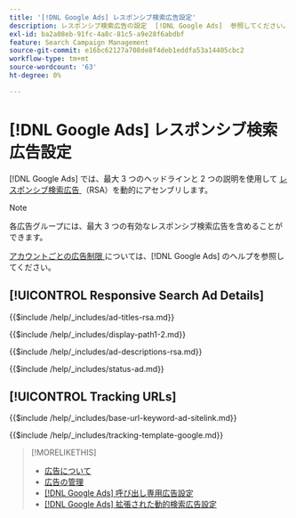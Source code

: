```yaml
---
title: '[!DNL Google Ads] レスポンシブ検索広告設定'
description: レスポンシブ検索広告の設定  [!DNL Google Ads]  参照してください。
exl-id: ba2a08eb-91fc-4a8c-81c5-a9e28f6abdbf
feature: Search Campaign Management
source-git-commit: e16bc62127a708de8f4deb1eddfa53a14405cbc2
workflow-type: tm+mt
source-wordcount: '63'
ht-degree: 0%

---
```


# [!DNL Google Ads] レスポンシブ検索広告設定

[!DNL Google Ads] では、最大 3 つのヘッドラインと 2 つの説明を使用して [ レスポンシブ検索広告 ](https://support.google.com/google-ads/answer/7684791?hl=en) （RSA）を動的にアセンブリします。

>[!NOTE]
>
>各広告グループには、最大 3 つの有効なレスポンシブ検索広告を含めることができます。

[ アカウントごとの広告制限 ](https://support.google.com/google-ads/answer/6372658?hl=en) については、[!DNL Google Ads] のヘルプを参照してください。

## [!UICONTROL Responsive Search Ad Details]

<!-- **[!UICONTROL Ad Titles]:** -->

{{$include /help/_includes/ad-titles-rsa.md}}

<!-- **[!UICONTROL Display Path 1]**, **[!UICONTROL Display Path 2]:** -->

{{$include /help/_includes/display-path1-2.md}}

<!-- **[!UICONTROL Ad Descriptions]:** -->

{{$include /help/_includes/ad-descriptions-rsa.md}}

<!-- **[!UICONTROL Status]:** -->

{{$include /help/_includes/status-ad.md}}

## [!UICONTROL Tracking URLs]

<!-- **[!UICONTROL Base URl]:** -->

{{$include /help/_includes/base-url-keyword-ad-sitelink.md}}

<!-- **[!UICONTROL Tracking Template]:** -->

{{$include /help/_includes/tracking-template-google.md}}

>[!MORELIKETHIS]
>
>* [ 広告について ](ad-about.md)
>* [ 広告の管理 ](ad-manage.md)
>* [[!DNL Google Ads]  呼び出し専用広告設定 ](ad-settings-google-call.md)
>* [[!DNL Google Ads]  拡張された動的検索広告設定 ](ad-settings-google-dsa.md)
